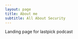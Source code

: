 ```yaml
---
layout: page
title: About me
subtitle: All About Security
---
```


Landing page for lastpick podcast





